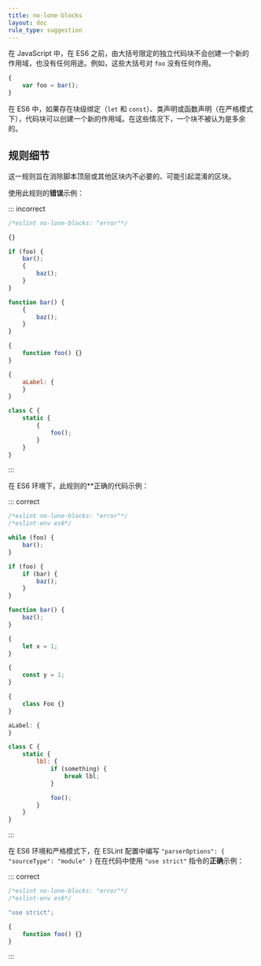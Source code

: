 ```yaml
---
title: no-lone-blocks
layout: doc
rule_type: suggestion
---
```


在 JavaScript 中，在 ES6 之前，由大括号限定的独立代码块不会创建一个新的作用域，也没有任何用途。例如，这些大括号对 `foo` 没有任何作用。

```js
{
    var foo = bar();
}
```

在 ES6 中，如果存在块级绑定（`let` 和 `const`）、类声明或函数声明（在严格模式下），代码块可以创建一个新的作用域。在这些情况下，一个块不被认为是多余的。

## 规则细节

这一规则旨在消除脚本顶层或其他区块内不必要的、可能引起混淆的区块。

使用此规则的**错误**示例：

::: incorrect

```js
/*eslint no-lone-blocks: "error"*/

{}

if (foo) {
    bar();
    {
        baz();
    }
}

function bar() {
    {
        baz();
    }
}

{
    function foo() {}
}

{
    aLabel: {
    }
}

class C {
    static {
        {
            foo();
        }
    }
}
```

:::

在 ES6 环境下，此规则的**正确的代码示例：

::: correct

```js
/*eslint no-lone-blocks: "error"*/
/*eslint-env es6*/

while (foo) {
    bar();
}

if (foo) {
    if (bar) {
        baz();
    }
}

function bar() {
    baz();
}

{
    let x = 1;
}

{
    const y = 1;
}

{
    class Foo {}
}

aLabel: {
}

class C {
    static {
        lbl: {
            if (something) {
                break lbl;
            }

            foo();
        }
    }
}
```

:::

在 ES6 环境和严格模式下，在 ESLint 配置中编写 `"parserOptions": { "sourceType": "module" }` 在在代码中使用 `"use strict"` 指令的**正确**示例：

::: correct

```js
/*eslint no-lone-blocks: "error"*/
/*eslint-env es6*/

"use strict";

{
    function foo() {}
}
```

:::
